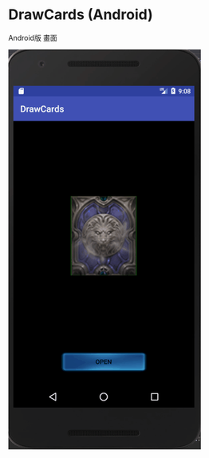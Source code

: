#  DrawCards (Android)
Android版 畫面

![](https://github.com/SoJ0825/DrawCards/blob/master/Android/example.gif)
